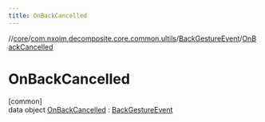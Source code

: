 ```yaml
---
title: OnBackCancelled
---
```

//[core](../../../../index.html)/[com.nxoim.decomposite.core.common.ultils](../../index.html)/[BackGestureEvent](../index.html)/[OnBackCancelled](index.html)



# OnBackCancelled



[common]\
data object [OnBackCancelled](index.html) : [BackGestureEvent](../index.html)


